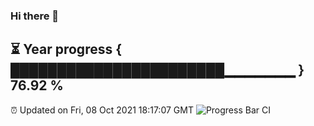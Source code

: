 ### Hi there 👋
⏳ Year progress { ███████████████████████▁▁▁▁▁▁▁ } 76.92 %
---
⏰ Updated on Fri, 08 Oct 2021 18:17:07 GMT
![Progress Bar CI](https://github.com/liununu/liununu/workflows/Progress%20Bar%20CI/badge.svg)
